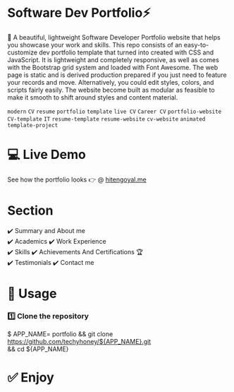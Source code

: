 # Software Dev Portfolio⚡️

🚀 A beautiful, lightweight Software Developer Portfolio website that helps you showcase your work and skills.
This repo consists of an easy-to-customize dev portfolio template that turned into created with CSS and JavaScript. It is lightweight and completely responsive, as well as comes with the Bootstrap grid system and loaded with Font Awesome. The web page is static and is derived production prepared if you just need to feature your records and move. Alternatively, you could edit styles, colors, and scripts fairly easily. The website become built as modular as feasible to make it smooth to shift around styles and content material.

`modern`  `CV`  `resume`  `portfolio`  `template`  `live CV`  `Career CV`  `portfolio-website`  `CV-template`  `IT`  `resume-template`  `resume-website`  `cv-website`  `animated`  `template-project`

# 💻  Live Demo

See how the portfolio looks 👉 @ [hitengoyal.me](https://www.hitengoyal.me/) 

# Section
✔️  Summary and About me  
✔️  Academics
✔️  Work Experience  
✔️  Skills
✔️  Achievements And Certifications  🏆  
✔️  Testimonials
✔️  Contact me  

# 🏃  Usage
### 1️⃣  Clone the repository
$ APP_NAME= portfolio
&& git clone https://github.com/techyhoney/${APP_NAME}.git \
&& cd ${APP_NAME}

# ✅  Enjoy
